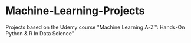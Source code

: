 # Machine-Learning-Projects
Projects based on the Udemy course "Machine Learning A-Z™: Hands-On Python &amp; R In Data Science"
